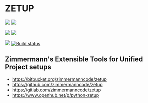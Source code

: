 

# ZETUP



[![](http://www.gnu.org/graphics/lgplv3-88x31.png)](
  https://gnu.org/licenses/lgpl.html)
[![](https://img.shields.io/pypi/pyversions/zetup.svg)](
  https://python.org)



[![](https://img.shields.io/pypi/v/zetup.svg)](
  https://pypi.python.org/pypi/zetup)
[![](https://img.shields.io/pypi/dd/zetup.svg)](
  https://pypi.python.org/pypi/zetup)



[![](https://travis-ci.org/zimmermanncode/zetup.svg?branch=master)](
  https://travis-ci.org/userzimmermann/zetup.py)
[![Build status](https://ci.appveyor.com/api/projects/status/3wm8jnisoft5x7qr?svg=true)](
  https://ci.appveyor.com/project/userzimmermann/zetup-py)



## Zimmermann's Extensible Tools for Unified Project setups



* https://bitbucket.org/zimmermanncode/zetup
* https://github.com/zimmermanncode/zetup
* https://gitlab.com/zimmermanncode/zetup
* https://www.openhub.net/p/python-zetup


